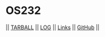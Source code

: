 # OS232

|| [TARBALL]() || [LOG](https://cnotgate.github.io/os232/TXT/mylog.txt) || [Links](https://cnotgate.github.io/os232/links.md) || [GitHub](https://github.com/cnotgate/os232/) ||
